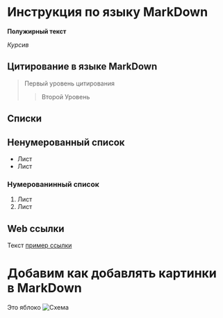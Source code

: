 # Инструкция по языку MarkDown

**Полужирный текст**

*Курсив*

## Цитирование в языке MarkDown

> Первый уровень цитирования
>>Второй Уровень 

## Списки
## Ненумерованный список
* Лист
* Лист

### Нумерованинный список
1. Лист
2. Лист

## Web ссылки
Текст [пример ссылки](httl.example.com "Всплывающая подсказка")
# Добавим как добавлять картинки в MarkDown 
Это яблоко 
![Схема](123.jpg)
